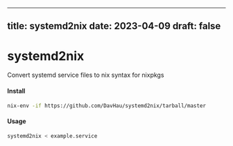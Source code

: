 
---
title: systemd2nix
date: 2023-04-09
draft: false
---

# systemd2nix
Convert systemd service files to nix syntax for nixpkgs


#### Install
```bash
nix-env -if https://github.com/DavHau/systemd2nix/tarball/master
```

#### Usage
```bash
systemd2nix < example.service
```

